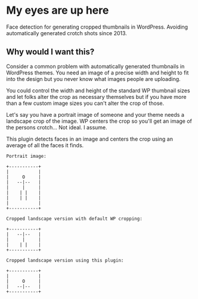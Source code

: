 My eyes are up here
===================

Face detection for generating cropped thumbnails in WordPress. Avoiding automatically generated crotch shots since 2013.

## Why would I want this?

Consider a common problem with automatically generated thumbnails in WordPress themes. You need an image of a precise width and height to fit into the design but you never know what images people are uploading.

You could control the width and height of the standard WP thumbnail sizes and let folks alter the crop as necessary themselves but if you have more than a few custom image sizes you can't alter the crop of those.

Let's say you have a portrait image of someone and your theme needs a landscape crop of the image. WP centers the crop so you'll get an image of the persons crotch... Not ideal. I assume.

This plugin detects faces in an image and centers the crop using an average of all the faces it finds.

```
Portrait image:

+-----------+
|           |
|     O     |
|   --|--   |
|     |     |
|    | |    |
|    | |    |
|           |
+-----------+

Cropped landscape version with default WP cropping:

+-----------+
|   --|--   |
|     |     |
|    | |    |
+-----------+

Cropped landscape version using this plugin:

+-----------+
|           |
|     O     |
|   --|--   |
+-----------+
```